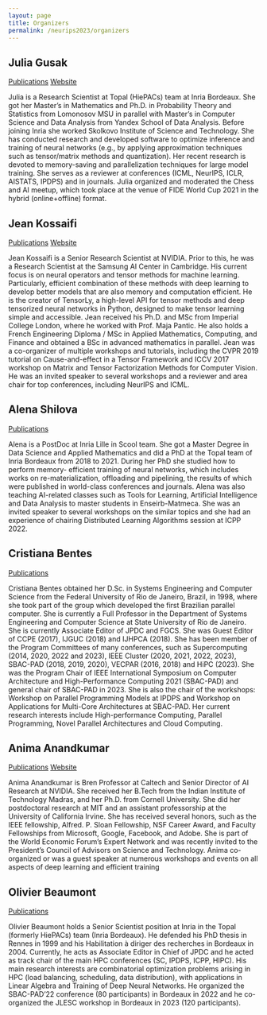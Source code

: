 ```yaml
---
layout: page
title: Organizers
permalink: /neurips2023/organizers
---
```


## Julia Gusak

[Publications](https://scholar.google.com/citations?hl=en&user=QriHoq4AAAAJ&view_op=list_works&sortby=pubdate) [Website](https://juliagusak.github.io/about/)

 <!-- (Researcher at Inria, University of Bordeaux; yulia.gusak@inria.fr; publications). -->
Julia is a Research Scientist at Topal (HiePACs) team at Inria Bordeaux. She got her Master’s in
Mathematics and Ph.D. in Probability Theory and Statistics from Lomonosov MSU in parallel with
Master’s in Computer Science and Data Analysis from Yandex School of Data Analysis. Before
joining Inria she worked Skolkovo Institute of Science and Technology. She has conducted research
and developed software to optimize inference and training of neural networks (e.g., by applying
approximation techniques such as tensor/matrix methods and quantization). Her recent research
is devoted to memory-saving and parallelization techniques for large model training. She serves
as a reviewer at conferences (ICML, NeurIPS, ICLR, AISTATS, IPDPS) and in journals. Julia
organized and moderated the Chess and AI meetup, which took place at the venue of FIDE World
Cup 2021 in the hybrid (online+offline) format.

## Jean Kossaifi 

[Publications](https://scholar.google.com/citations?hl=en&user=hJS2TXwAAAAJ&view_op=list_works&sortby=pubdate) [Website](http://jeankossaifi.com/)

<!-- (Senior Researcher at NVIDIA; jkossaifi@nvidia.com; publications).  -->
Jean Kossaifi is a Senior Research Scientist at NVIDIA. Prior to this, he was a Research Scientist at the
Samsung AI Center in Cambridge. His current focus is on neural operators and tensor methods
for machine learning. Particularly, efficient combination of these methods with deep learning
to develop better models that are also memory and computation efficient. He is the creator of
TensorLy, a high-level API for tensor methods and deep tensorized neural networks in Python,
designed to make tensor learning simple and accessible. Jean received his Ph.D. and MSc from
Imperial College London, where he worked with Prof. Maja Pantic. He also holds a French
Engineering Diploma / MSc in Applied Mathematics, Computing, and Finance and obtained a BSc
in advanced mathematics in parallel. Jean was a co-organizer of multiple workshops and tutorials,
including the CVPR 2019 tutorial on Cause-and-effect in a Tensor Framework and ICCV 2017
workshop on Matrix and Tensor Factorization Methods for Computer Vision. He was an invited
speaker to several workshops and a reviewer and area chair for top conferences, including NeurIPS
and ICML.

## Alena Shilova 

[Publications](https://scholar.google.com/citations?hl=en&user=hiHDpfgAAAAJ&view_op=list_works)

<!-- (PostDoc at Inria Lille, Scool team; Alena.Shilova@inria.fr; publications) -->
Alena is a PostDoc at Inria Lille in Scool team. She got a Master Degree in Data Science and Applied Mathematics and did a PhD at the Topal
team of Inria Bordeaux from 2018 to 2021. During her PhD she studied how to perform memory-
efficient training of neural networks, which includes works on re-materialization, offloading and
pipelining, the results of which were published in world-class conferences and journals. Alena
was also teaching AI-related classes such as Tools for Learning, Artificial Intelligence and Data
Analysis to master students in Enseirb-Matmeca. She was an invited speaker to several workshops
on the similar topics and she had an experience of chairing Distributed Learning Algorithms session
at ICPP 2022.


## Cristiana Bentes 

[Publications](https://dblp.org/pid/b/CristianaBentes.html) 


Cristiana Bentes obtained her D.Sc. in Systems Engineering and
Computer Science from the Federal University of Rio de Janeiro, Brazil, in 1998, where she took
part of the group which developed the first Brazilian parallel computer. She is currently a Full
Professor in the Department of Systems Engineering and Computer Science at State University of
Rio de Janeiro. She is currently Associate Editor of JPDC and FGCS. She was Guest Editor of CCPE
(2017), IJGUC (2018) and IJHPCA (2018). She has been member of the Program Committees of
many conferences, such as Supercomputing (2014, 2020, 2022 and 2023), IEEE Cluster (2020,
2021, 2022, 2023), SBAC-PAD (2018, 2019, 2020), VECPAR (2016, 2018) and HiPC (2023). She
was the Program Chair of IEEE International Symposium on Computer Architecture and High-Performance Computing 2021 (SBAC-PAD) and general chair of SBAC-PAD in 2023. She is also
the chair of the workshops: Workshop on Parallel Programming Models at IPDPS and Workshop
on Applications for Multi-Core Architectures at SBAC-PAD. Her current research interests include
High-performance Computing, Parallel Programming, Novel Parallel Architectures and Cloud
Computing.
## Anima Anandkumar 

[Publications](https://scholar.google.com/citations?user=bEcLezcAAAAJ&hl=en&oi=ao) [Website](http://tensorlab.cms.caltech.edu/users/anima/)


<!-- Senior Director of AI Research at NVIDIA, Bren Professor at Caltech; -->
Anima Anandkumar is Bren Professor at Caltech and
Senior Director of AI Research at NVIDIA. She received her B.Tech from the Indian Institute of
Technology Madras, and her Ph.D. from Cornell University. She did her postdoctoral research at
MIT and an assistant professorship at the University of California Irvine. She has received several
honors, such as the IEEE fellowship, Alfred. P. Sloan Fellowship, NSF Career Award, and Faculty
Fellowships from Microsoft, Google, Facebook, and Adobe. She is part of the World Economic
Forum’s Expert Network and was recently invited to the President’s Council of Advisors on Science
and Technology. Anima co-organized or was a guest speaker at numerous workshops and events on
all aspects of deep learning and efficient training

## Olivier Beaumont 

[Publications](https://scholar.google.com/citations?hl=en&user=XT007NgAAAAJ) 
<!-- [Website](https://www.labri.fr/perso/obeaumon/) -->


<!-- Senior Scientist at Inria, University of Bordeaux;  -->
Olivier Beaumont holds a Senior Scientist position at Inria in the Topal (formerly HiePACs) team (Inria Bordeaux). He defended his
PhD thesis in Rennes in 1999 and his Habilitation à diriger des recherches in Bordeaux in 2004.
Currently, he acts as Associate Editor in Chief of JPDC and he acted as track chair of the main HPC
conferences (SC, IPDPS, ICPP, HIPC). His main research interests are combinatorial optimization
problems arising in HPC (load balancing, scheduling, data distribution), with applications in Linear
Algebra and Training of Deep Neural Networks. He organized the SBAC-PAD’22 conference (80
participants) in Bordeaux in 2022 and he co-organized the JLESC workshop in Bordeaux in 2023
(120 participants).